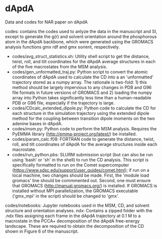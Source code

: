# dApdA
Data and codes for NAR paper on dApdA

codes: contains the codes used to anlyze the data in the manuscript and SI, except to generate the g(r) and solvent orientation around the phosphorous atom in the dApdA backbone, which were generated using the GROMACS analysis functions gmx rdf and gmx sorient, respectively.
- codes/avg_struct_statistics.sh: Utility shell script to get the distance, twist, roll, and tilt coordinates for the dApdA average structures in each of the five macrostates from the MSM analysis.
- codes/gen_unformatted_traj.py: Python script to convert the atomic coordinates of dApdA used to calculate the CD into a an 'unformatted' trajectory stored as a numpy array. The rationale is two-fold: 1) this method should be largely impervious to any changes in PDB and G96 file formats in future versions of GROMACS and 2) loading the numpy array into Python takes significantly less time than a human-readable PDB or G96 file, especially if the trajectory is large.
- codes/CDcalc_extended_dipole.py: Python code to calculate the CD for each structure in the simulation trajectory using the extended dipole method for the coupling between transition dipole moments on the two adenine bases in dApdA.
- codes/msm.py: Python code to perform the MSM analysis. Requires the PyEMMA library (http://emma-project.org/latest/) be installed.
- codes/param_calc.f08: FORTRAN code to generate the distance, twist, roll, and tilt coordinates of dApdA for the average structures inside each macrostate. 
- codes/run_python.pbs: SLURM submission script (but can also be run using 'bash' or 'sh' in the shell) to run the CD analysis. This script is specifically formatted to run on the Comet supercomputer (https://www.sdsc.edu/support/user_guides/comet.html); if run on a local machine, two changes should be made. First, the 'module load gromacs' line should be commmented out. Second, one must ensure that GROMACS (http://manual.gromacs.org/) is installed. If GROMACS is installed without MPI parallelization, the GROMACS executable ('gmx_mpi' in the script) should be changed to 'gmx'.

codes/notebooks: Jupyter notebooks used in the MSM, CD, and solvent structure and orientation analyses. 
ndx: Contains a zipped folder with the .ndx files assigning each frame in the dApdA trajectory at 0.1 M to a macrostate in the PCCA+ decomposition of the dApdA free-energy landscape. These are required to obtain the decomposition of the CD shown in Figure 6 of the manuscript.
